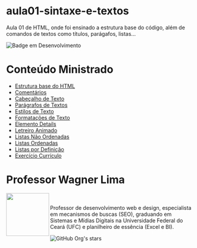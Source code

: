 # aula01-sintaxe-e-textos
Aula 01 de HTML, onde foi ensinado a estrutura base do código, além de comandos de textos como títulos, parágafos, listas...

![Badge em Desenvolvimento](http://img.shields.io/static/v1?label=STATUS&message=FINALIZADO&color=GREEN&style=for-the-badge)

# Conteúdo Ministrado 

* [Estrutura base do HTML](https://github.com/wagnerlimanet/aula01-de-html-sintaxe-e-textos/blob/main/estrutura.html)
* [Comentários](https://github.com/wagnerlimanet/aula01-de-html-sintaxe-e-textos/blob/main/comentario.html)
* [Cabeçalho de Texto](https://github.com/wagnerlimanet/aula01-de-html-sintaxe-e-textos/blob/main/cabecalho.html)
* [Parágrafos de Textos](https://github.com/wagnerlimanet/aula01-de-html-sintaxe-e-textos/blob/main/paragrafo.html)
* [Estilos de Texto](https://github.com/wagnerlimanet/aula01-de-html-sintaxe-e-textos/blob/main/estilos.html)
* [Formatações de Texto](https://github.com/wagnerlimanet/aula01-de-html-sintaxe-e-textos/blob/main/formatacao.html)
* [Elemento Details](https://github.com/wagnerlimanet/aula01-de-html-sintaxe-e-textos/blob/main/details.html)
* [Letreiro Animado](https://github.com/wagnerlimanet/aula01-de-html-sintaxe-e-textos/blob/main/letreiro.html)
* [Listas Não Ordenadas](https://github.com/wagnerlimanet/aula01-de-html-sintaxe-e-textos/blob/main/listas-nao-ordenadas.html)
* [Listas Ordenadas](https://github.com/wagnerlimanet/aula01-de-html-sintaxe-e-textos/blob/main/listas-ordenadas.html)
* [Listas por Definição](https://github.com/wagnerlimanet/aula01-de-html-sintaxe-e-textos/blob/main/listas-por-definicao.html)
* [Exercício Currículo](https://github.com/wagnerlimanet/aula01-de-html-sintaxe-e-textos/blob/main/exercicio.html)


# Professor Wagner Lima
<img loading="lazy" src="https://avatars.githubusercontent.com/u/80631657?v=4" width=115 align=left>
<br>
<p> Professor de desenvolvimento web e design, especialista em mecanismos de buscas (SEO), graduando em Sistemas e Mídias Digitais na Universidade Federal do Ceará (UFC) e planilheiro de essência (Excel e BI). </p> 

![GitHub Org's stars](https://img.shields.io/github/stars/wagnerlimanet?style=social)
